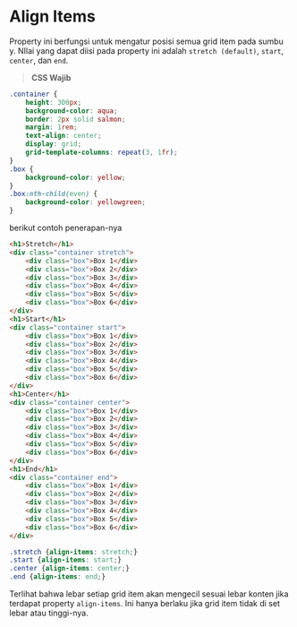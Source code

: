 # Align Items

Property ini berfungsi untuk mengatur posisi semua grid item pada sumbu y. NIlai yang dapat diisi pada property ini adalah `stretch (default)`, `start`, `center`, dan `end`.

> **CSS Wajib**

```css
.container {
    height: 300px;
    background-color: aqua;
    border: 2px solid salmon;
    margin: 1rem;
    text-align: center;
    display: grid;
    grid-template-columns: repeat(3, 1fr);
}
.box {
    background-color: yellow;
}
.box:nth-child(even) {
    background-color: yellowgreen;
}
```

berikut contoh penerapan-nya

```html
<h1>Stretch</h1>
<div class="container stretch">
    <div class="box">Box 1</div>
    <div class="box">Box 2</div>
    <div class="box">Box 3</div>
    <div class="box">Box 4</div>
    <div class="box">Box 5</div>
    <div class="box">Box 6</div>
</div>
<h1>Start</h1>
<div class="container start">
    <div class="box">Box 1</div>
    <div class="box">Box 2</div>
    <div class="box">Box 3</div>
    <div class="box">Box 4</div>
    <div class="box">Box 5</div>
    <div class="box">Box 6</div>
</div>
<h1>Center</h1>
<div class="container center">
    <div class="box">Box 1</div>
    <div class="box">Box 2</div>
    <div class="box">Box 3</div>
    <div class="box">Box 4</div>
    <div class="box">Box 5</div>
    <div class="box">Box 6</div>
</div>
<h1>End</h1>
<div class="container end">
    <div class="box">Box 1</div>
    <div class="box">Box 2</div>
    <div class="box">Box 3</div>
    <div class="box">Box 4</div>
    <div class="box">Box 5</div>
    <div class="box">Box 6</div>
</div>
```

```css
.stretch {align-items: stretch;}
.start {align-items: start;}
.center {align-items: center;}
.end {align-items: end;}
```

Terlihat bahwa lebar setiap grid item akan mengecil sesuai lebar konten jika terdapat property `align-items`. Ini hanya berlaku jika grid item tidak di set lebar atau tinggi-nya.
